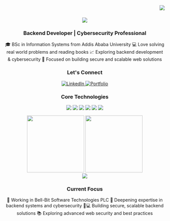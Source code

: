 <!-- Visitor Badge -->
<img align="right" src="https://visitor-badge.laobi.icu/badge?page_id=dedawit.dedawit" />

<!-- Animated Typing Name -->
<h1 align="center">
  <img src="https://readme-typing-svg.herokuapp.com/?font=Righteous&size=35&center=true&vCenter=true&width=500&height=70&duration=4000&lines=Hi+There!+👋;+I'm+Dawit+Girma!;" />
</h1>

<!-- Professional Title -->
<h3 align="center">Backend Developer | Cybersecurity Professional</h3>

<!-- About Section -->
<div align="center">
🎓 BSc in Information Systems from Addis Ababa University  
💻 Love solving real world problems and reading books  
📈 Exploring backend development & cybersecurity  
🚀 Focused on building secure and scalable web solutions
</div>

<!-- Connect Section -->
<h3 align="center">Let's Connect</h3>
<p align="center">
  <a href="https://linkedin.com/in/dawit-girma-7b8867228/" target="_blank">
    <img src="https://img.shields.io/badge/LinkedIn-0077B5?style=for-the-badge&logo=linkedin&logoColor=white" alt="LinkedIn"/>
  </a>
  <a href="https://dawitgirma.com/" target="_blank">
    <img src="https://img.shields.io/badge/Portfolio-1DA1F2?style=for-the-badge&logo=internet-explorer&logoColor=white" alt="Portfolio"/>
  </a>
</p>

<!-- Core Technologies -->
<h3 align="center">Core Technologies</h3>
<p align="center">
  <img src="https://img.shields.io/badge/NestJS-E0234E?style=for-the-badge&logo=nestjs&logoColor=white" />
  <img src="https://img.shields.io/badge/Node.js-339933?style=for-the-badge&logo=nodedotjs&logoColor=white" />
  <img src="https://img.shields.io/badge/Express.js-000000?style=for-the-badge&logo=express&logoColor=white" />
  <img src="https://img.shields.io/badge/BurpSuite-ED1C24?style=for-the-badge&logo=burpsuite&logoColor=white" />
  <img src="https://img.shields.io/badge/PostgreSQL-316192?style=for-the-badge&logo=postgresql&logoColor=white" />
  <img src="https://img.shields.io/badge/MongoDB-4EA94B?style=for-the-badge&logo=mongodb&logoColor=white" />
</p>

<!-- GitHub Stats & Top Languages -->
<div align="center">
  <img height="180em" src="https://github-readme-stats.vercel.app/api?username=dedawit&show_icons=true&theme=blue&include_all_commits=true&count_private=true"/>
  <img height="180em" src="https://github-readme-stats.vercel.app/api/top-langs/?username=dedawit&layout=compact&langs_count=8&theme=blue"/>
</div>

<!-- Contribution Graph -->
<div align="center">
  <img src="https://github-readme-activity-graph.vercel.app/graph?username=dedawit&theme=blue-green&area=true" />
</div>

<!-- Current Focus -->
<h3 align="center">Current Focus</h3>
<div align="center">
🔭 Working in Bell-Bit Software Technologies PLC  
🌱 Deepening expertise in backend systems and cybersecurity  
👨💻 Building secure, scalable backend solutions  
📚 Exploring advanced web security and best practices  
</div>
